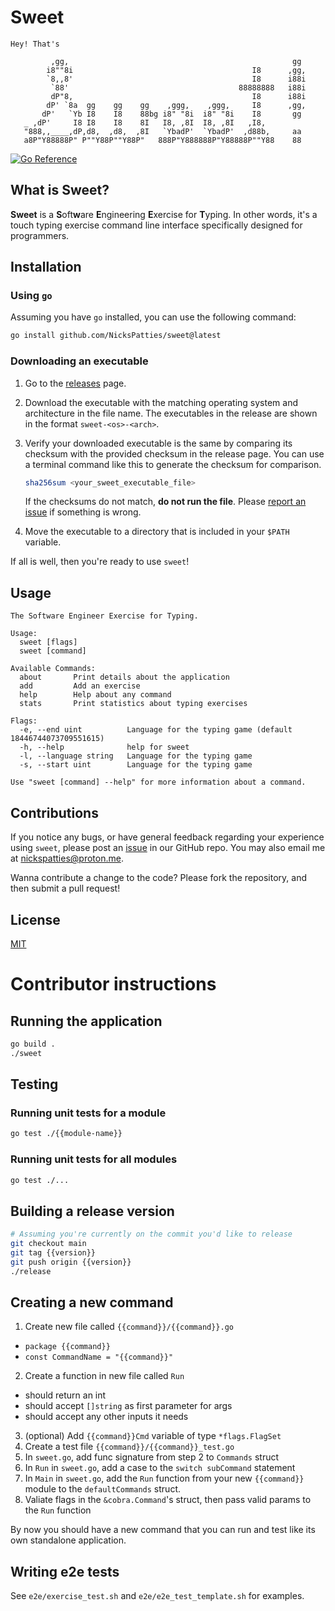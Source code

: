 # Sweet

```
Hey! That's

         ,gg,                                                  gg  
        i8""8i                                        I8      ,gg, 
        `8,,8'                                        I8      i88i 
         `88'                                      88888888   i88i 
         dP"8,                                        I8      i88i 
        dP' `8a  gg    gg    gg    ,ggg,    ,ggg,     I8      ,gg, 
       dP'   `Yb I8    I8    88bg i8" "8i  i8" "8i    I8       gg  
   _ ,dP'     I8 I8    I8    8I   I8, ,8I  I8, ,8I   ,I8,          
   "888,,____,dP,d8,  ,d8,  ,8I   `YbadP'  `YbadP'  ,d88b,     aa  
   a8P"Y88888P" P""Y88P""Y88P"   888P"Y888888P"Y88888P""Y88    88  
```

[![Go Reference](https://pkg.go.dev/badge/github.com/NicksPatties/sweet.svg)](https://pkg.go.dev/github.com/NicksPatties/sweet)

## What is Sweet?

**Sweet** is a **S**oft**w**are **E**ngineering **E**xercise for **T**yping. In other words, it's a touch typing exercise command line interface specifically designed for programmers.

## Installation

### Using `go`

Assuming you have `go` installed, you can use the following command:

```sh
go install github.com/NicksPatties/sweet@latest
```

### Downloading an executable

1. Go to the [releases](https://github.com/NicksPatties/sweet/releases) page.

2. Download the executable with the matching operating system and architecture in the file name. The executables in the release are shown in the format `sweet-<os>-<arch>`.

3. Verify your downloaded executable is the same by comparing its checksum with the provided checksum in the release page. You can use a terminal command like this to generate the checksum for comparison.

    ```sh
    sha256sum <your_sweet_executable_file>
    ```
    If the checksums do not match, **do not run the file**. Please [report an issue](https://github.com/NicksPatties/sweet/issues) if something is wrong.

4. Move the executable to a directory that is included in your `$PATH` variable.

If all is well, then you're ready to use `sweet`!

## Usage

```
The Software Engineer Exercise for Typing.

Usage:
  sweet [flags]
  sweet [command]

Available Commands:
  about       Print details about the application
  add         Add an exercise
  help        Help about any command
  stats       Print statistics about typing exercises

Flags:
  -e, --end uint          Language for the typing game (default 18446744073709551615)
  -h, --help              help for sweet
  -l, --language string   Language for the typing game
  -s, --start uint        Language for the typing game

Use "sweet [command] --help" for more information about a command.
```

## Contributions

If you notice any bugs, or have general feedback regarding your experience using `sweet`, please post an [issue](https://github.com/NicksPatties/sweet/issues) in our GitHub repo. You may also email me at [nickspatties@proton.me](mailto:nickspatties@proton.me?subject=Sweet%20Issue%3A%20%3CYour%20issue%20title%20here%3E&body=Sweet%20version%3A%20%3Csweet%20version%3E%0D%0ADetails%3A%20%3Cadd%20details%20here%3E).

Wanna contribute a change to the code? Please fork the repository, and then submit a pull request!

## License

[MIT](LICENSE)

# Contributor instructions

## Running the application

```sh
go build .
./sweet
```

## Testing

### Running unit tests for a module

```sh
go test ./{{module-name}}
```

### Running unit tests for all modules

```sh
go test ./...
```

## Building a release version

```sh
# Assuming you're currently on the commit you'd like to release
git checkout main
git tag {{version}}
git push origin {{version}}
./release
```

## Creating a new command

1. Create new file called `{{command}}/{{command}}.go`
  - `package {{command}}`
  - `const CommandName = "{{command}}"`
2. Create a function in new file called `Run`
  - should return an int
  - should accept `[]string` as first parameter for args
  - should accept any other inputs it needs
3. (optional) Add `{{command}}Cmd` variable of type `*flags.FlagSet`
4. Create a test file `{{command}}/{{command}}_test.go`
5. In `sweet.go`, add func signature from step 2 to `Commands` struct
6. In `Run` in `sweet.go`, add a case to the `switch subCommand` statement
7. In `Main` in `sweet.go`, add the `Run` function from your new `{{command}}` module to the `defaultCommands` struct.
8. Valiate flags in the `&cobra.Command`'s struct, then pass valid params to the `Run` function

By now you should have a new command that you can run and test like its own standalone application.

## Writing e2e tests

See `e2e/exercise_test.sh` and `e2e/e2e_test_template.sh` for examples.

